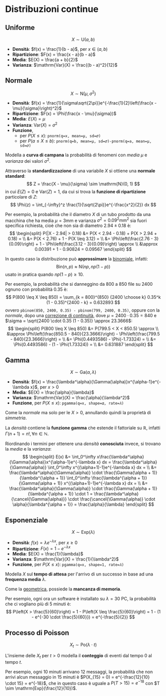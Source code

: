 # Distribuzioni continue

## Uniforme

$$X \sim \mathrm{U}(a, b)$$

- **Densità**: $f(x) = \frac{1}{b - a}$, per $x \in (a, b)$
- **Ripartizione**: $F(x) = \frac{x - a}{b - a}$
- **Media**: $E(X) = \frac{a + b}{2}$
- **Varianza**: $\mathrm{Var}(X) = \frac{(b - a)^2}{12}$

## Normale

$$X \sim \mathrm{N}(\mu, \sigma^2)$$

- **Densità**: $f(x) = \frac{1}{\sigma\sqrt{2\pi}}e^{-\frac{1}{2}\left(\frac{x - \mu}{\sigma}\right)^2}$
- **Ripartizione**: $F(x) = \Phi(\frac{x - \mu}{\sigma})$
- **Media**: $E(X) = \mu$
- **Varianza**: $\mathrm{Var}(X) = \sigma^2$
- **Funzione**,
	- per $P(X \leq x)$: `pnorm(q=x, mean=μ, sd=𝜎)`
	- per $P(a \leq X \leq b)$: `pnorm(q=b, mean=μ, sd=𝜎)-pnorm(q=a, mean=μ, sd=𝜎)`

Modella a **curva di campana** la probabilità di fenomeni con _media_ $\mu$ e _varianza_ dei valori $\sigma^2$.

Attraverso la **standardizzazione** di una variabile $X$ si ottiene una **normale standard**:
$$
Z = \frac{X - \mu}{\sigma} \sim \mathrm{N}(0, 1)
$$
in cui $E(Z) = 0$ e $\mathrm{Var}(Z) = 1$, da cui si trova la **funzione di ripartizione** particolare di $Z$:
$$
\Phi(z) = \int_{-\infty}^z \frac{1}{\sqrt{2\pi}}e^{-\frac{x^2}{2}} dx
$$

Per esempio, la probabilità che il diametro $X$ di un tubo prodotto da una macchina che ha media $\mu = 3 \text{mm}$ e varianza $\sigma^2 = 0.09^2 \text{mm}^2$ sia fuori specifica richiesta, cioè che non sia di diametro $2.94 \pm 0.18$ è:
$$
\begin{split}
P(|X - 2.94| > 0.18) &= P(X < 2.94 - 0.18) + P(X > 2.94 + 0.18) = \\
&= P(X < 2.76) + 1 - P(X \leq 3.12) = \\
&= \Phi\left(\frac{2.76 - 3}{0.09}\right) + 1 - \Phi\left(\frac{3.12 - 3}{0.09}\right) \approx \\
&\approx 0.00391 + 1 - 0.90824 = 0.09567
\end{split}
$$

In questo caso la distribuzione può **approssimare** la [binomiale](../01/README.md#binomiale), infatti:
$$
\mathrm{Bin}(n, p) \approx \mathrm{N}(np, np(1 - p))
$$
usato in pratica quando $np(1 - p) \geq 10$.

Per esempio, la probabilità che si danneggino da $800$ a $850$ file su $2400$ ognuno con probabilità $0.35$ è:
$$
P(800 \leq X \leq 850) = \sum_{k = 800}^{850} {2400 \choose k} 0.35^k (1 - 0.35)^{2400 - k} = 0.632893
$$
ovvero `pbinom(850, 2400, 0.35) - pbinom(799, 2400, 0.35)`, oppure con la _normale_, dopo una [correzione di continuità](https://it.wikipedia.org/wiki/Correzione_di_continuit%C3%A0), dove $\mu = 2400 \cdot 0.35 = 840$ e $\sigma = \sqrt{2400 \cdot 0.35 (1 - 0.35)} \approx 23.3666$:
$$
\begin{split}
P(800 \leq X \leq 850) &= P(799.5 < X < 850.5) \approx \\
&\approx \Phi\left(\frac{850.5 - 840}{23.3666}\right) - \Phi\left(\frac{799.5 - 840}{23.3666}\right) = \\
&= \Phi(0.4493586) - \Phi(-1.73324) = \\
&= \Phi(0.4493586) - (1 - \Phi(1.73324)) = \\
&= 0.631887
\end{split}
$$

## Gamma

$$X \sim \mathrm{Ga}(\alpha, \lambda)$$

- **Densità**: $f(x) = \frac{\lambda^\alpha}{\Gamma(\alpha)}x^{\alpha-1}e^{-\lambda x}$, per $x > 0$
- **Media**: $E(X) = \frac{\alpha}{\lambda}$
- **Varianza**: $\mathrm{Var}(X) = \frac{\alpha}{\lambda^2}$
- **Funzione**, per $P(X \leq x)$: `pgamma(q=x, shape=𝛼, rate=𝜆)`

Come la _normale_ ma solo per le $X > 0$, annullando quindi la proprietà di _simmetria_.

La _densità_ contiene la **funzione gamma** che estende il fattoriale su $\mathbb{R}$, infatti $\Gamma(n+1) = n!, \forall n \in \mathbb{N}$.

Riordinando i termini per ottenere una _densità_ **conosciuta** invece, si trovano la _media_ e la _varianza_:
$$
\begin{split}
E(x) &= \int_0^\infty x\frac{\lambda^\alpha}{\Gamma(\alpha)}x^{\alpha-1}e^{-\lambda x} dx
= \frac{\lambda^\alpha}{\Gamma(\alpha)} \int_0^\infty x^{(\alpha+1)-1}e^{-\lambda x} dx = \\
&= \frac{\lambda^\alpha}{\Gamma(\alpha)} \cdot \frac{\Gamma(\alpha + 1)}{\lambda^{\alpha + 1}} \int_0^\infty \frac{\lambda^{\alpha + 1}}{\Gamma(\alpha + 1)} x^{(\alpha+1)-1}e^{-\lambda x} dx = \\
&= \frac{\lambda^\alpha}{\Gamma(\alpha)} \cdot \frac{\Gamma(\alpha + 1)}{\lambda^{\alpha + 1}} \cdot 1
= \frac{\lambda^\alpha}{\cancel{\Gamma(\alpha)}} \cdot \frac{\cancel{\Gamma(\alpha)} \cdot \alpha}{\lambda^{\alpha + 1}} = \frac{\alpha}{\lambda}
\end{split}
$$

## Esponenziale

$$X \sim \mathrm{Exp}(\lambda)$$

- **Densità**: $f(x) = \lambda e^{-\lambda x}$, per $x \geq 0$
- **Ripartizione**: $F(x) = 1 - e^{-\lambda x}$
- **Media**: $E(X) = \frac{1}{\lambda}$
- **Varianza**: $\mathrm{Var}(X) = \frac{1}{\lambda^2}$
- **Funzione**, per $P(X \leq x)$: `pgamma(q=x, shape=1, rate=𝜆)`

Modella $X$ sul **tempo di attesa** per l'arrivo di un successo in base ad una **frequenza media** $\lambda$.

Come la [geometrica](../01/README.md#geometrica), possiede la **mancanza di memoria**.

Per esempio, ogni ora un software è installato su $\lambda = 30$ PC, la probabilità che ci vogliano più di $5$ minuti è:
$$
P\left(X > \frac{5}{60}\right) = 1 - P\left(X \leq \frac{5}{60}\right) = 1 - (1 - e^{-30 \cdot \frac{5}{60}}) = e^{-\frac{5}{2}}
$$

## Processo di Poisson

$$
X_t \sim \mathrm{Po}(\lambda \cdot t)
$$

L'insieme delle $X_t$ per $t > 0$ modella il **conteggio** di eventi dal tempo $0$ al tempo $t$.

Per esempio, ogni $10$ minuti arrivano $12$ messaggi, la probabilità che non arrivi alcun messaggio in $15$ minuti è $P(X_{15} = 0) = e^{-\frac{12}{10} \cdot 15} = e^{-18}$, che in questo caso è uguale a $P(T > 15) = e^{-18}$ con $T \sim \mathrm{Exp}(\frac{12}{10})$.
